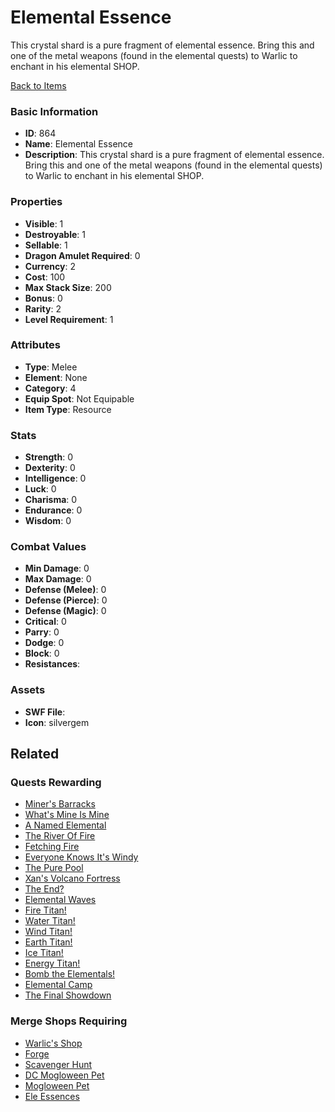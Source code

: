 # Elemental Essence

This crystal shard is a pure fragment of elemental essence. Bring this and one of the metal weapons (found in the elemental quests) to Warlic to enchant in his elemental SHOP.

[Back to Items](../items.md)

### Basic Information

- **ID**: 864
- **Name**: Elemental Essence
- **Description**: This crystal shard is a pure fragment of elemental essence. Bring this and one of the metal weapons (found in the elemental quests) to Warlic to enchant in his elemental SHOP.

### Properties

- **Visible**: 1
- **Destroyable**: 1
- **Sellable**: 1
- **Dragon Amulet Required**: 0
- **Currency**: 2
- **Cost**: 100
- **Max Stack Size**: 200
- **Bonus**: 0
- **Rarity**: 2
- **Level Requirement**: 1

### Attributes

- **Type**: Melee
- **Element**: None
- **Category**: 4
- **Equip Spot**: Not Equipable
- **Item Type**: Resource

### Stats

- **Strength**: 0
- **Dexterity**: 0
- **Intelligence**: 0
- **Luck**: 0
- **Charisma**: 0
- **Endurance**: 0
- **Wisdom**: 0

### Combat Values

- **Min Damage**: 0
- **Max Damage**: 0
- **Defense (Melee)**: 0
- **Defense (Pierce)**: 0
- **Defense (Magic)**: 0
- **Critical**: 0
- **Parry**: 0
- **Dodge**: 0
- **Block**: 0
- **Resistances**: 

### Assets

- **SWF File**: 
- **Icon**: silvergem

## Related

### Quests Rewarding

- [Miner's Barracks](../quests/125-miner-s-barracks.md)
- [What's Mine Is Mine](../quests/126-what-s-mine-is-mine.md)
- [A Named Elemental](../quests/127-a-named-elemental.md)
- [The River Of Fire](../quests/128-the-river-of-fire.md)
- [Fetching Fire](../quests/136-fetching-fire.md)
- [Everyone Knows It's Windy](../quests/137-everyone-knows-it-s-windy.md)
- [The Pure Pool](../quests/138-the-pure-pool.md)
- [Xan's Volcano Fortress](../quests/144-xan-s-volcano-fortress.md)
- [The End?](../quests/145-the-end.md)
- [Elemental Waves](../quests/337-elemental-waves.md)
- [Fire Titan!](../quests/338-fire-titan.md)
- [Water Titan!](../quests/339-water-titan.md)
- [Wind Titan!](../quests/340-wind-titan.md)
- [Earth Titan!](../quests/341-earth-titan.md)
- [Ice Titan!](../quests/342-ice-titan.md)
- [Energy Titan!](../quests/343-energy-titan.md)
- [Bomb the Elementals!](../quests/344-bomb-the-elementals.md)
- [Elemental Camp](../quests/345-elemental-camp.md)
- [The Final Showdown](../quests/354-the-final-showdown.md)

### Merge Shops Requiring

- [Warlic's Shop](../merge-shops/26-warlic-s-shop.md)
- [Forge](../merge-shops/32-forge.md)
- [Scavenger Hunt](../merge-shops/40-scavenger-hunt.md)
- [DC Mogloween Pet](../merge-shops/60-dc-mogloween-pet.md)
- [Mogloween Pet](../merge-shops/59-mogloween-pet.md)
- [Ele Essences](../merge-shops/110-ele-essences.md)


